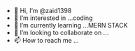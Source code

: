 - 👋 Hi, I’m @zaid1398
- 👀 I’m interested in ...coding    
- 🌱 I’m currently learning ...MERN STACK
- 💞️ I’m looking to collaborate on ...
- 📫 How to reach me ...

<!---
zaid1398/zaid1398 is a ✨ special ✨ repository because its `README.md` (this file) appears on your GitHub profile.
You can click the Preview link to take a look at your changes.
--->
